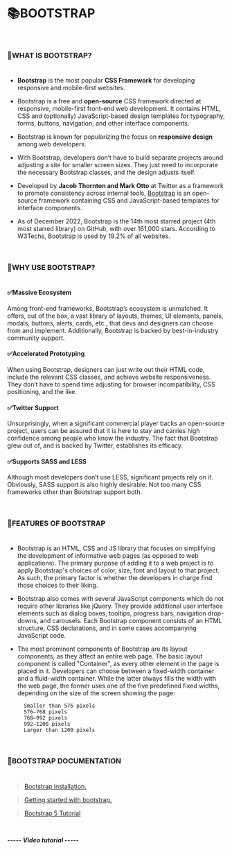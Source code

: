 # 📚**BOOTSTRAP**
<br>

### 📌**WHAT** IS BOOTSTRAP?
#

- **Bootstrap** is the most popular **CSS Framework** for developing responsive and mobile-first websites.

- Bootstrap is a free and **open-source** CSS framework directed at responsive, mobile-first front-end web development. It contains HTML, CSS and (optionally) JavaScript-based design templates for typography, forms, buttons, navigation, and other interface components.

- Bootstrap is known for popularizing the focus on **responsive design** among web developers.

- With Bootstrap, developers don’t have to build separate projects around adjusting a site for smaller screen sizes. They just need to incorporate the necessary Bootstrap classes, and the design adjusts itself.

- Developed by **Jacob Thornton and Mark Otto** at Twitter as a framework to promote consistency across internal tools, [Bootstrap](https://getbootstrap.com/) is an open-source framework containing CSS and JavaScript-based templates for interface components.

- As of December 2022, Bootstrap is the 14th most starred project (4th most starred library) on GitHub, with over 161,000 stars. According to W3Techs, Bootstrap is used by 19.2% of all websites.

<br>

### 📌**WHY** USE BOOTSTRAP?
#

#### ✅**Massive Ecosystem**

Among front-end frameworks, Bootstrap’s ecosystem is unmatched. It offers, out of the box, a vast library of layouts, themes, UI elements, panels, modals, buttons, alerts, cards, etc., that devs and designers can choose from and implement. Additionally, Bootstrap is backed by best-in-industry community support.
<br>

#### ✅**Accelerated Prototyping**

When using Bootstrap, designers can just write out their HTML code, include the relevant CSS classes, and achieve website responsiveness. They don’t have to spend time adjusting for browser incompatibility, CSS positioning, and the like.
<br>

#### ✅**Twitter Support**

Unsurprisingly, when a significant commercial player backs an open-source project, users can be assured that it is here to stay and carries high confidence among people who know the industry. The fact that Bootstrap grew out of, and is backed by Twitter, establishes its efficacy.
<br>

#### ✅**Supports SASS and LESS**

Although most developers don’t use LESS, significant projects rely on it. Obviously, SASS support is also highly desirable. Not too many CSS frameworks other than Bootstrap support both.

<br>

### 📌**FEATURES** OF BOOTSTRAP
#

- Bootstrap is an HTML, CSS and JS library that focuses on simplifying the development of informative web pages (as opposed to web applications). The primary purpose of adding it to a web project is to apply Bootstrap's choices of color, size, font and layout to that project. As such, the primary factor is whether the developers in charge find those choices to their liking.

- Bootstrap also comes with several JavaScript components which do not require other libraries like jQuery. They provide additional user interface elements such as dialog boxes, tooltips, progress bars, navigation drop-downs, and carousels. Each Bootstrap component consists of an HTML structure, CSS declarations, and in some cases accompanying JavaScript code.

- The most prominent components of Bootstrap are its layout components, as they affect an entire web page. The basic layout component is called "Container", as every other element in the page is placed in it. Developers can choose between a fixed-width container and a fluid-width container. While the latter always fills the width with the web page, the former uses one of the five predefined fixed widths, depending on the size of the screen showing the page:

        Smaller than 576 pixels
        576–768 pixels
        768–992 pixels
        992–1200 pixels
        Larger than 1200 pixels

<br>

### 📁**BOOTSTRAP DOCUMENTATION**
#

>[Bootstrap installation.](https://getbootstrap.com/docs/5.3/getting-started/download/)

>[Getting started with bootstrap.](https://getbootstrap.com/docs/5.3/getting-started/introduction/)

>[Bootstrap 5 Tutorial](https://www.w3schools.com/bootstrap5/)

<br>

***----- Video tutorial -----***